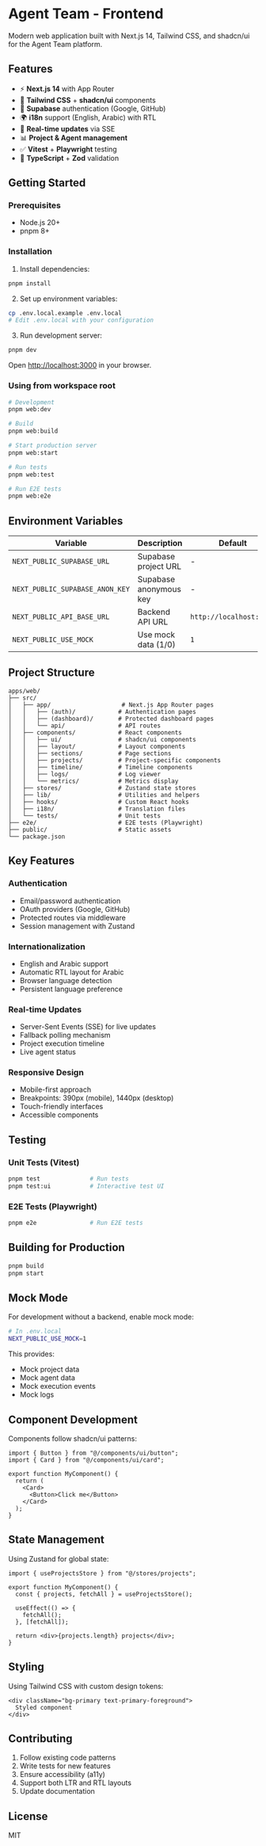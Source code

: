# Agent Team - Frontend

Modern web application built with Next.js 14, Tailwind CSS, and shadcn/ui for the Agent Team platform.

## Features

- ⚡ **Next.js 14** with App Router
- 🎨 **Tailwind CSS** + **shadcn/ui** components
- 🔐 **Supabase** authentication (Google, GitHub)
- 🌍 **i18n** support (English, Arabic) with RTL
- 🔄 **Real-time updates** via SSE
- 📊 **Project & Agent management**
- ✅ **Vitest** + **Playwright** testing
- 🎯 **TypeScript** + **Zod** validation

## Getting Started

### Prerequisites

- Node.js 20+
- pnpm 8+

### Installation

1. Install dependencies:
```bash
pnpm install
```

2. Set up environment variables:
```bash
cp .env.local.example .env.local
# Edit .env.local with your configuration
```

3. Run development server:
```bash
pnpm dev
```

Open [http://localhost:3000](http://localhost:3000) in your browser.

### Using from workspace root

```bash
# Development
pnpm web:dev

# Build
pnpm web:build

# Start production server
pnpm web:start

# Run tests
pnpm web:test

# Run E2E tests
pnpm web:e2e
```

## Environment Variables

| Variable | Description | Default |
|----------|-------------|---------|
| `NEXT_PUBLIC_SUPABASE_URL` | Supabase project URL | - |
| `NEXT_PUBLIC_SUPABASE_ANON_KEY` | Supabase anonymous key | - |
| `NEXT_PUBLIC_API_BASE_URL` | Backend API URL | `http://localhost:3001` |
| `NEXT_PUBLIC_USE_MOCK` | Use mock data (1/0) | `1` |

## Project Structure

```
apps/web/
├── src/
│   ├── app/                    # Next.js App Router pages
│   │   ├── (auth)/            # Authentication pages
│   │   ├── (dashboard)/       # Protected dashboard pages
│   │   └── api/               # API routes
│   ├── components/            # React components
│   │   ├── ui/                # shadcn/ui components
│   │   ├── layout/            # Layout components
│   │   ├── sections/          # Page sections
│   │   ├── projects/          # Project-specific components
│   │   ├── timeline/          # Timeline components
│   │   ├── logs/              # Log viewer
│   │   └── metrics/           # Metrics display
│   ├── stores/                # Zustand state stores
│   ├── lib/                   # Utilities and helpers
│   ├── hooks/                 # Custom React hooks
│   ├── i18n/                  # Translation files
│   └── tests/                 # Unit tests
├── e2e/                       # E2E tests (Playwright)
├── public/                    # Static assets
└── package.json
```

## Key Features

### Authentication

- Email/password authentication
- OAuth providers (Google, GitHub)
- Protected routes via middleware
- Session management with Zustand

### Internationalization

- English and Arabic support
- Automatic RTL layout for Arabic
- Browser language detection
- Persistent language preference

### Real-time Updates

- Server-Sent Events (SSE) for live updates
- Fallback polling mechanism
- Project execution timeline
- Live agent status

### Responsive Design

- Mobile-first approach
- Breakpoints: 390px (mobile), 1440px (desktop)
- Touch-friendly interfaces
- Accessible components

## Testing

### Unit Tests (Vitest)

```bash
pnpm test              # Run tests
pnpm test:ui           # Interactive test UI
```

### E2E Tests (Playwright)

```bash
pnpm e2e               # Run E2E tests
```

## Building for Production

```bash
pnpm build
pnpm start
```

## Mock Mode

For development without a backend, enable mock mode:

```bash
# In .env.local
NEXT_PUBLIC_USE_MOCK=1
```

This provides:
- Mock project data
- Mock agent data
- Mock execution events
- Mock logs

## Component Development

Components follow shadcn/ui patterns:

```tsx
import { Button } from "@/components/ui/button";
import { Card } from "@/components/ui/card";

export function MyComponent() {
  return (
    <Card>
      <Button>Click me</Button>
    </Card>
  );
}
```

## State Management

Using Zustand for global state:

```tsx
import { useProjectsStore } from "@/stores/projects";

export function MyComponent() {
  const { projects, fetchAll } = useProjectsStore();
  
  useEffect(() => {
    fetchAll();
  }, [fetchAll]);
  
  return <div>{projects.length} projects</div>;
}
```

## Styling

Using Tailwind CSS with custom design tokens:

```tsx
<div className="bg-primary text-primary-foreground">
  Styled component
</div>
```

## Contributing

1. Follow existing code patterns
2. Write tests for new features
3. Ensure accessibility (a11y)
4. Support both LTR and RTL layouts
5. Update documentation

## License

MIT
